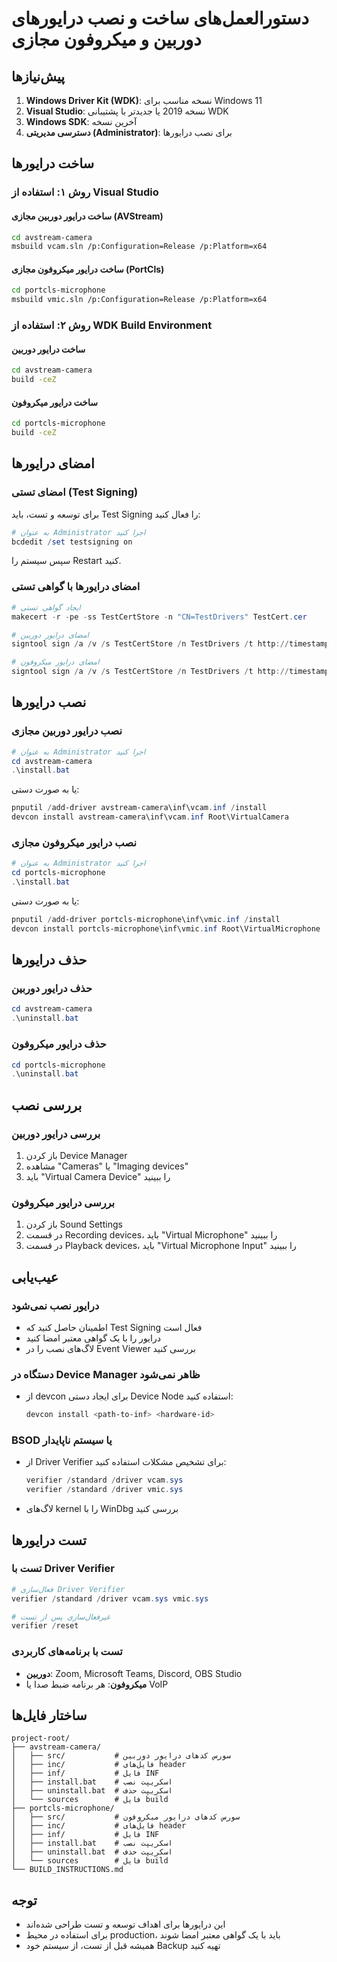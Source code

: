 # دستورالعمل‌های ساخت و نصب درایورهای دوربین و میکروفون مجازی

## پیش‌نیازها

1. **Windows Driver Kit (WDK)**: نسخه مناسب برای Windows 11
2. **Visual Studio**: نسخه 2019 یا جدیدتر با پشتیبانی WDK
3. **Windows SDK**: آخرین نسخه
4. **دسترسی مدیریتی (Administrator)**: برای نصب درایورها

## ساخت درایورها

### روش ۱: استفاده از Visual Studio

#### ساخت درایور دوربین مجازی (AVStream)

```bash
cd avstream-camera
msbuild vcam.sln /p:Configuration=Release /p:Platform=x64
```

#### ساخت درایور میکروفون مجازی (PortCls)

```bash
cd portcls-microphone
msbuild vmic.sln /p:Configuration=Release /p:Platform=x64
```

### روش ۲: استفاده از WDK Build Environment

#### ساخت درایور دوربین

```bash
cd avstream-camera
build -ceZ
```

#### ساخت درایور میکروفون

```bash
cd portcls-microphone
build -ceZ
```

## امضای درایورها

### امضای تستی (Test Signing)

برای توسعه و تست، باید Test Signing را فعال کنید:

```powershell
# به عنوان Administrator اجرا کنید
bcdedit /set testsigning on
```

سپس سیستم را Restart کنید.

### امضای درایورها با گواهی تستی

```powershell
# ایجاد گواهی تستی
makecert -r -pe -ss TestCertStore -n "CN=TestDrivers" TestCert.cer

# امضای درایور دوربین
signtool sign /a /v /s TestCertStore /n TestDrivers /t http://timestamp.digicert.com avstream-camera\vcam.sys

# امضای درایور میکروفون
signtool sign /a /v /s TestCertStore /n TestDrivers /t http://timestamp.digicert.com portcls-microphone\vmic.sys
```

## نصب درایورها

### نصب درایور دوربین مجازی

```powershell
# به عنوان Administrator اجرا کنید
cd avstream-camera
.\install.bat
```

یا به صورت دستی:

```powershell
pnputil /add-driver avstream-camera\inf\vcam.inf /install
devcon install avstream-camera\inf\vcam.inf Root\VirtualCamera
```

### نصب درایور میکروفون مجازی

```powershell
# به عنوان Administrator اجرا کنید
cd portcls-microphone
.\install.bat
```

یا به صورت دستی:

```powershell
pnputil /add-driver portcls-microphone\inf\vmic.inf /install
devcon install portcls-microphone\inf\vmic.inf Root\VirtualMicrophone
```

## حذف درایورها

### حذف درایور دوربین

```powershell
cd avstream-camera
.\uninstall.bat
```

### حذف درایور میکروفون

```powershell
cd portcls-microphone
.\uninstall.bat
```

## بررسی نصب

### بررسی درایور دوربین

1. باز کردن Device Manager
2. مشاهده "Cameras" یا "Imaging devices"
3. باید "Virtual Camera Device" را ببینید

### بررسی درایور میکروفون

1. باز کردن Sound Settings
2. در قسمت Recording devices، باید "Virtual Microphone" را ببینید
3. در قسمت Playback devices، باید "Virtual Microphone Input" را ببینید

## عیب‌یابی

### درایور نصب نمی‌شود

- اطمینان حاصل کنید که Test Signing فعال است
- درایور را با یک گواهی معتبر امضا کنید
- لاگ‌های نصب را در Event Viewer بررسی کنید

### دستگاه در Device Manager ظاهر نمی‌شود

- از devcon برای ایجاد دستی Device Node استفاده کنید:
  ```powershell
  devcon install <path-to-inf> <hardware-id>
  ```

### BSOD یا سیستم ناپایدار

- از Driver Verifier برای تشخیص مشکلات استفاده کنید:
  ```powershell
  verifier /standard /driver vcam.sys
  verifier /standard /driver vmic.sys
  ```
- لاگ‌های kernel را با WinDbg بررسی کنید

## تست درایورها

### تست با Driver Verifier

```powershell
# فعال‌سازی Driver Verifier
verifier /standard /driver vcam.sys vmic.sys

# غیرفعال‌سازی پس از تست
verifier /reset
```

### تست با برنامه‌های کاربردی

- **دوربین**: Zoom, Microsoft Teams, Discord, OBS Studio
- **میکروفون**: هر برنامه ضبط صدا یا VoIP

## ساختار فایل‌ها

```
project-root/
├── avstream-camera/
│   ├── src/           # سورس کدهای درایور دوربین
│   ├── inc/           # فایل‌های header
│   ├── inf/           # فایل INF
│   ├── install.bat    # اسکریپت نصب
│   ├── uninstall.bat  # اسکریپت حذف
│   └── sources        # فایل build
├── portcls-microphone/
│   ├── src/           # سورس کدهای درایور میکروفون
│   ├── inc/           # فایل‌های header
│   ├── inf/           # فایل INF
│   ├── install.bat    # اسکریپت نصب
│   ├── uninstall.bat  # اسکریپت حذف
│   └── sources        # فایل build
└── BUILD_INSTRUCTIONS.md
```

## توجه

- این درایورها برای اهداف توسعه و تست طراحی شده‌اند
- برای استفاده در محیط production، باید با یک گواهی معتبر امضا شوند
- همیشه قبل از تست، از سیستم خود Backup تهیه کنید

